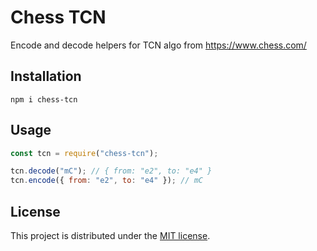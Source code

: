 # Chess TCN

Encode and decode helpers for TCN algo from https://www.chess.com/

## Installation

`npm i chess-tcn`

## Usage

```javascript
const tcn = require("chess-tcn");

tcn.decode("mC"); // { from: "e2", to: "e4" }
tcn.encode({ from: "e2", to: "e4" }); // mC
```

## License

This project is distributed under the [MIT license](LICENSE).
